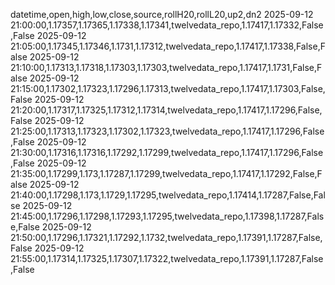 datetime,open,high,low,close,source,rollH20,rollL20,up2,dn2
2025-09-12 21:00:00,1.17357,1.17365,1.17338,1.17341,twelvedata_repo,1.17417,1.17332,False,False
2025-09-12 21:05:00,1.17345,1.17346,1.1731,1.17312,twelvedata_repo,1.17417,1.17338,False,False
2025-09-12 21:10:00,1.17313,1.17318,1.17303,1.17303,twelvedata_repo,1.17417,1.1731,False,False
2025-09-12 21:15:00,1.17302,1.17323,1.17296,1.17313,twelvedata_repo,1.17417,1.17303,False,False
2025-09-12 21:20:00,1.17317,1.17325,1.17312,1.17314,twelvedata_repo,1.17417,1.17296,False,False
2025-09-12 21:25:00,1.17313,1.17323,1.17302,1.17323,twelvedata_repo,1.17417,1.17296,False,False
2025-09-12 21:30:00,1.17316,1.17316,1.17292,1.17299,twelvedata_repo,1.17417,1.17296,False,False
2025-09-12 21:35:00,1.17299,1.173,1.17287,1.17299,twelvedata_repo,1.17417,1.17292,False,False
2025-09-12 21:40:00,1.17298,1.173,1.1729,1.17295,twelvedata_repo,1.17414,1.17287,False,False
2025-09-12 21:45:00,1.17296,1.17298,1.17293,1.17295,twelvedata_repo,1.17398,1.17287,False,False
2025-09-12 21:50:00,1.17296,1.17321,1.17292,1.1732,twelvedata_repo,1.17391,1.17287,False,False
2025-09-12 21:55:00,1.17314,1.17325,1.17307,1.17322,twelvedata_repo,1.17391,1.17287,False,False
